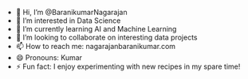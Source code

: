 - 👋 Hi, I’m @BaranikumarNagarajan
- 👀 I’m interested in Data Science
- 🌱 I’m currently learning AI and Machine Learning
- 💞️ I’m looking to collaborate on interesting data projects
- 📫 How to reach me: nagarajanbaranikumar.com
- 😄 Pronouns: Kumar
- ⚡ Fun fact: I enjoy experimenting with new recipes in my spare time!

<!---
BaranikumarNagarajan/BaranikumarNagarajan is a ✨ special ✨ repository because its `README.md` (this file) appears on your GitHub profile.
You can click the Preview link to take a look at your changes.
--->
